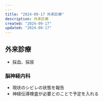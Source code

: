 ```yaml
---
---
title: "2024-09-17 外来診療"
description: 外来診療
created: "2024-09-17"
updated: "2024-09-17"
---
```


## 外来診療

- 採血、採尿

### 脳神経内科

- 現状のシビレの状態を報告
- 神経伝導検査が必要とのことで予定を入れる

